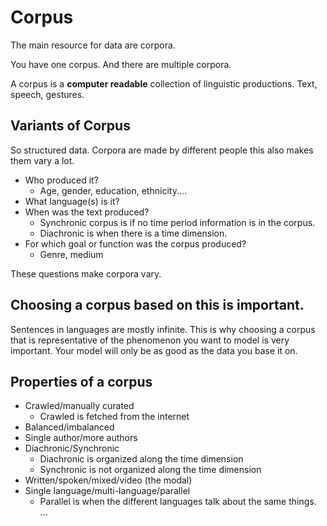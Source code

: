 # Corpus

The main resource for data are corpora.

You have one corpus. And there are multiple corpora. 

A corpus is a **computer readable** collection of linguistic productions. Text, speech, gestures.


## Variants of Corpus 
So structured data. Corpora are made by different people this also makes them vary a lot. 

- Who produced it?
	-	Age, gender, education, ethnicity....
- What language(s) is it?
- When was the text produced?
	- Synchronic corpus is if no time period information is in the corpus. 
	- Diachronic is when there is a time dimension. 
- For which goal or function was the corpus produced?
	-	Genre, medium

These questions make corpora vary.

## Choosing a corpus based on this is important.
Sentences in languages are mostly infinite. This is why choosing a corpus that is representative of the phenomenon you want to model is very important. Your model will only be as good as the data you base it on. 

## Properties of a corpus
- Crawled/manually curated 
	- Crawled is fetched from the internet 
- Balanced/imbalanced
- Single author/more authors 
- Diachronic/Synchronic 
	- Diachronic is organized along the time dimension
	- Synchronic is not organized along the time dimension
- Written/spoken/mixed/video (the modal)
- Single language/multi-language/parallel 
	- Parallel is when the different languages talk about the same things. 
...